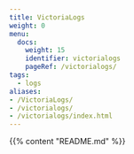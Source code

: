 ```yaml
---
title: VictoriaLogs
weight: 0
menu:
  docs:
    weight: 15
    identifier: victorialogs
    pageRef: /victorialogs/
tags:
  - logs
aliases:
- /VictoriaLogs/
- /victorialogs/
- /victorialogs/index.html
---
```

{{% content "README.md" %}}
